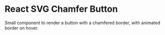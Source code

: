 # React SVG Chamfer Button

Small component to render a button with a chamfered border, with animated border on hover.
